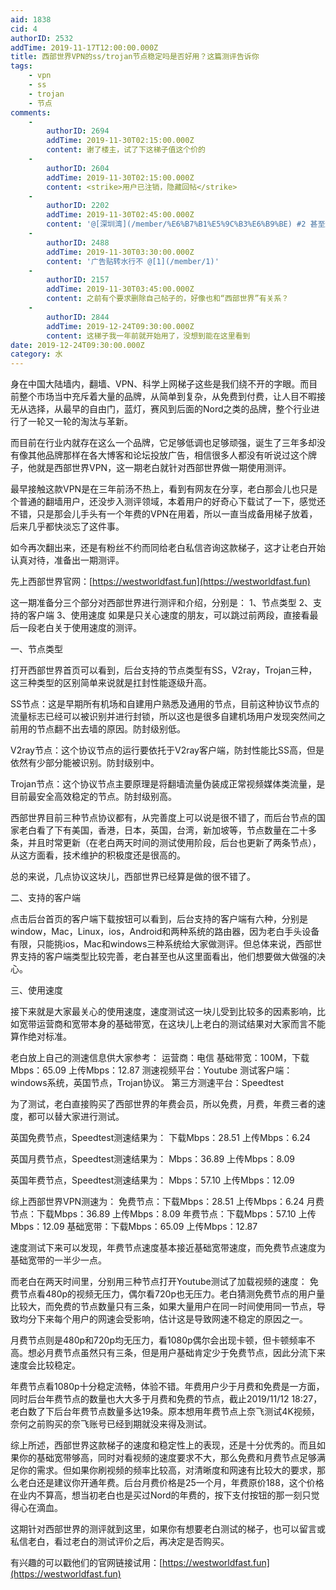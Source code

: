 ```yaml
---
aid: 1838
cid: 4
authorID: 2532
addTime: 2019-11-17T12:00:00.000Z
title: 西部世界VPN的ss/trojan节点稳定吗是否好用？这篇测评告诉你
tags:
    - vpn
    - ss
    - trojan
    - 节点
comments:
    -
        authorID: 2694
        addTime: 2019-11-30T02:15:00.000Z
        content: 谢了楼主，试了下这梯子值这个价的
    -
        authorID: 2604
        addTime: 2019-11-30T02:15:00.000Z
        content: <strike>用户已注销，隐藏回帖</strike>
    -
        authorID: 2202
        addTime: 2019-11-30T02:45:00.000Z
        content: '@[深圳湾](/member/%E6%B7%B1%E5%9C%B3%E6%B9%BE) #2 甚至还刷了点击量...1391次点击...'
    -
        authorID: 2488
        addTime: 2019-11-30T03:30:00.000Z
        content: '广告贴转水行不 @[1](/member/1)'
    -
        authorID: 2157
        addTime: 2019-11-30T03:45:00.000Z
        content: 之前有个要求删除自己帖子的，好像也和“西部世界”有关系？
    -
        authorID: 2844
        addTime: 2019-12-24T09:30:00.000Z
        content: 这梯子我一年前就开始用了，没想到能在这里看到
date: 2019-12-24T09:30:00.000Z
category: 水
---
```


身在中国大陆墙内，翻墙、VPN、科学上网梯子这些是我们绕不开的字眼。而目前整个市场当中充斥着大量的品牌，从简单到复杂，从免费到付费，让人目不暇接无从选择，从最早的自由门，蓝灯，赛风到后面的Nord之类的品牌，整个行业进行了一轮又一轮的淘汰与革新。

而目前在行业内就存在这么一个品牌，它足够低调也足够顽强，诞生了三年多却没有像其他品牌那样在各大博客和论坛投放广告，相信很多人都没有听说过这个牌子，他就是西部世界VPN，这一期老白就针对西部世界做一期使用测评。

最早接触这款VPN是在三年前汤不热上，看到有网友在分享，老白那会儿也只是个普通的翻墙用户，还没步入测评领域，本着用户的好奇心下载试了一下，感觉还不错，只是那会儿手头有一个年费的VPN在用着，所以一直当成备用梯子放着，后来几乎都快淡忘了这件事。

如今再次翻出来，还是有粉丝不约而同给老白私信咨询这款梯子，这才让老白开始认真对待，准备出一期测评。

先上西部世界官网：[https://westworldfast.fun](https://westworldfast.fun)

这一期准备分三个部分对西部世界进行测评和介绍，分别是： 1、节点类型 2、支持的客户端 3、使用速度 如果是只关心速度的朋友，可以跳过前两段，直接看最后一段老白关于使用速度的测评。

一、节点类型

打开西部世界首页可以看到，后台支持的节点类型有SS，V2ray，Trojan三种，这三种类型的区别简单来说就是扛封性能逐级升高。

SS节点：这是早期所有机场和自建用户熟悉及通用的节点，目前这种协议节点的流量标志已经可以被识别并进行封锁，所以这也是很多自建机场用户发现突然间之前用的节点翻不出去墙的原因。防封级别低。

V2ray节点：这个协议节点的运行要依托于V2ray客户端，防封性能比SS高，但是依然有少部分能被识别。防封级别中。

Trojan节点：这个协议节点主要原理是将翻墙流量伪装成正常视频媒体类流量，是目前最安全高效稳定的节点。防封级别高。

西部世界目前三种节点协议都有，从完善度上可以说是很不错了，而后台节点的国家老白看了下有美国，香港，日本，英国，台湾，新加坡等，节点数量在二十多条，并且时常更新（在老白两天时间的测试使用阶段，后台也更新了两条节点），从这方面看，技术维护的积极度还是很高的。

总的来说，几点协议这块儿，西部世界已经算是做的很不错了。

二、支持的客户端

点击后台首页的客户端下载按钮可以看到，后台支持的客户端有六种，分别是window，Mac，Linux，ios，Android和两种系统的路由器，因为老白手头设备有限，只能挑ios，Mac和windows三种系统给大家做测评。但总体来说，西部世界支持的客户端类型比较完善，老白甚至也从这里面看出，他们想要做大做强的决心。

三、使用速度

接下来就是大家最关心的使用速度，速度测试这一块儿受到比较多的因素影响，比如宽带运营商和宽带本身的基础带宽，在这块儿上老白的测试结果对大家而言不能算作绝对标准。

老白放上自己的测速信息供大家参考： 运营商：电信 基础带宽：100M，下载Mbps：65.09 上传Mbps：12.87 测速视频平台：Youtube 测试客户端：windows系统，英国节点，Trojan协议。 第三方测速平台：Speedtest

为了测试，老白直接购买了西部世界的年费会员，所以免费，月费，年费三者的速度，都可以替大家进行测试。

英国免费节点，Speedtest测速结果为： 下载Mbps：28.51 上传Mbps：6.24

英国月费节点，Speedtest测速结果为： Mbps：36.89 上传Mbps：8.09

英国年费节点，Speedtest测速结果为： Mbps：57.10 上传Mbps：12.09

综上西部世界VPN测速为： 免费节点：下载Mbps：28.51 上传Mbps：6.24 月费节点：下载Mbps：36.89 上传Mbps：8.09 年费节点：下载Mbps：57.10 上传Mbps：12.09 基础宽带：下载Mbps：65.09 上传Mbps：12.87

速度测试下来可以发现，年费节点速度基本接近基础宽带速度，而免费节点速度为基础宽带的一半少一点。

而老白在两天时间里，分别用三种节点打开Youtube测试了加载视频的速度： 免费节点看480p的视频无压力，偶尔看720p也无压力。老白猜测免费节点的用户量比较大，而免费的节点数量只有三条，如果大量用户在同一时间使用同一节点，导致均分下来每个用户的网速会受影响，估计这是导致网速不稳定的原因之一。

月费节点则是480p和720p均无压力，看1080p偶尔会出现卡顿，但卡顿频率不高。想必月费节点虽然只有三条，但是用户基础肯定少于免费节点，因此分流下来速度会比较稳定。

年费节点看1080p十分稳定流畅，体验不错。年费用户少于月费和免费是一方面，同时后台年费节点的数量也大大多于月费和免费的节点，截止2019/11/12 18:27，老白数了下后台年费节点数量多达19条。原本想用年费节点上奈飞测试4K视频，奈何之前购买的奈飞账号已经到期就没来得及测试。

综上所述，西部世界这款梯子的速度和稳定性上的表现，还是十分优秀的。而且如果你的基础宽带够高，同时对看视频的速度要求不大，那么免费和月费节点足够满足你的需求。但如果你刷视频的频率比较高，对清晰度和网速有比较大的要求，那么老白还是建议你开通年费。后台月费价格是25一个月，年费原价188，这个价格在业内不算高，想当初老白也是买过Nord的年费的，按下支付按钮的那一刻只觉得心在滴血。

这期针对西部世界的测评就到这里，如果你有想要老白测试的梯子，也可以留言或私信老白，看过老白的测试评价之后，再决定是否购买。

有兴趣的可以戳他们的官网链接试用：[https://westworldfast.fun](https://westworldfast.fun)
